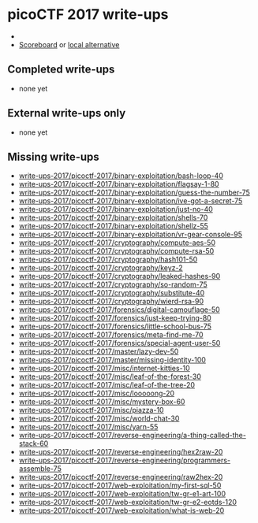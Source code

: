 # picoCTF 2017 write-ups

* <TODO>
* [Scoreboard](TODO) or [local alternative](TODOLOCAL)

## Completed write-ups

* none yet

## External write-ups only

* none yet

## Missing write-ups

* [write-ups-2017/picoctf-2017/binary-exploitation/bash-loop-40](write-ups-2017/picoctf-2017/binary-exploitation/bash-loop-40)
* [write-ups-2017/picoctf-2017/binary-exploitation/flagsay-1-80](write-ups-2017/picoctf-2017/binary-exploitation/flagsay-1-80)
* [write-ups-2017/picoctf-2017/binary-exploitation/guess-the-number-75](write-ups-2017/picoctf-2017/binary-exploitation/guess-the-number-75)
* [write-ups-2017/picoctf-2017/binary-exploitation/ive-got-a-secret-75](write-ups-2017/picoctf-2017/binary-exploitation/ive-got-a-secret-75)
* [write-ups-2017/picoctf-2017/binary-exploitation/just-no-40](write-ups-2017/picoctf-2017/binary-exploitation/just-no-40)
* [write-ups-2017/picoctf-2017/binary-exploitation/shells-70](write-ups-2017/picoctf-2017/binary-exploitation/shells-70)
* [write-ups-2017/picoctf-2017/binary-exploitation/shellz-55](write-ups-2017/picoctf-2017/binary-exploitation/shellz-55)
* [write-ups-2017/picoctf-2017/binary-exploitation/vr-gear-console-95](write-ups-2017/picoctf-2017/binary-exploitation/vr-gear-console-95)
* [write-ups-2017/picoctf-2017/cryptography/compute-aes-50](write-ups-2017/picoctf-2017/cryptography/compute-aes-50)
* [write-ups-2017/picoctf-2017/cryptography/compute-rsa-50](write-ups-2017/picoctf-2017/cryptography/compute-rsa-50)
* [write-ups-2017/picoctf-2017/cryptography/hash101-50](write-ups-2017/picoctf-2017/cryptography/hash101-50)
* [write-ups-2017/picoctf-2017/cryptography/keyz-2](write-ups-2017/picoctf-2017/cryptography/keyz-2)
* [write-ups-2017/picoctf-2017/cryptography/leaked-hashes-90](write-ups-2017/picoctf-2017/cryptography/leaked-hashes-90)
* [write-ups-2017/picoctf-2017/cryptography/so-random-75](write-ups-2017/picoctf-2017/cryptography/so-random-75)
* [write-ups-2017/picoctf-2017/cryptography/substitute-40](write-ups-2017/picoctf-2017/cryptography/substitute-40)
* [write-ups-2017/picoctf-2017/cryptography/wierd-rsa-90](write-ups-2017/picoctf-2017/cryptography/wierd-rsa-90)
* [write-ups-2017/picoctf-2017/forensics/digital-camouflage-50](write-ups-2017/picoctf-2017/forensics/digital-camouflage-50)
* [write-ups-2017/picoctf-2017/forensics/just-keep-trying-80](write-ups-2017/picoctf-2017/forensics/just-keep-trying-80)
* [write-ups-2017/picoctf-2017/forensics/little-school-bus-75](write-ups-2017/picoctf-2017/forensics/little-school-bus-75)
* [write-ups-2017/picoctf-2017/forensics/meta-find-me-70](write-ups-2017/picoctf-2017/forensics/meta-find-me-70)
* [write-ups-2017/picoctf-2017/forensics/special-agent-user-50](write-ups-2017/picoctf-2017/forensics/special-agent-user-50)
* [write-ups-2017/picoctf-2017/master/lazy-dev-50](write-ups-2017/picoctf-2017/master/lazy-dev-50)
* [write-ups-2017/picoctf-2017/master/missing-identity-100](write-ups-2017/picoctf-2017/master/missing-identity-100)
* [write-ups-2017/picoctf-2017/misc/internet-kitties-10](write-ups-2017/picoctf-2017/misc/internet-kitties-10)
* [write-ups-2017/picoctf-2017/misc/leaf-of-the-forest-30](write-ups-2017/picoctf-2017/misc/leaf-of-the-forest-30)
* [write-ups-2017/picoctf-2017/misc/leaf-of-the-tree-20](write-ups-2017/picoctf-2017/misc/leaf-of-the-tree-20)
* [write-ups-2017/picoctf-2017/misc/looooong-20](write-ups-2017/picoctf-2017/misc/looooong-20)
* [write-ups-2017/picoctf-2017/misc/mystery-box-60](write-ups-2017/picoctf-2017/misc/mystery-box-60)
* [write-ups-2017/picoctf-2017/misc/piazza-10](write-ups-2017/picoctf-2017/misc/piazza-10)
* [write-ups-2017/picoctf-2017/misc/world-chat-30](write-ups-2017/picoctf-2017/misc/world-chat-30)
* [write-ups-2017/picoctf-2017/misc/yarn-55](write-ups-2017/picoctf-2017/misc/yarn-55)
* [write-ups-2017/picoctf-2017/reverse-engineering/a-thing-called-the-stack-60](write-ups-2017/picoctf-2017/reverse-engineering/a-thing-called-the-stack-60)
* [write-ups-2017/picoctf-2017/reverse-engineering/hex2raw-20](write-ups-2017/picoctf-2017/reverse-engineering/hex2raw-20)
* [write-ups-2017/picoctf-2017/reverse-engineering/programmers-assemble-75](write-ups-2017/picoctf-2017/reverse-engineering/programmers-assemble-75)
* [write-ups-2017/picoctf-2017/reverse-engineering/raw2hex-20](write-ups-2017/picoctf-2017/reverse-engineering/raw2hex-20)
* [write-ups-2017/picoctf-2017/web-exploitation/my-first-sql-50](write-ups-2017/picoctf-2017/web-exploitation/my-first-sql-50)
* [write-ups-2017/picoctf-2017/web-exploitation/tw-gr-e1-art-100](write-ups-2017/picoctf-2017/web-exploitation/tw-gr-e1-art-100)
* [write-ups-2017/picoctf-2017/web-exploitation/tw-gr-e2-eotds-120](write-ups-2017/picoctf-2017/web-exploitation/tw-gr-e2-eotds-120)
* [write-ups-2017/picoctf-2017/web-exploitation/what-is-web-20](write-ups-2017/picoctf-2017/web-exploitation/what-is-web-20)
